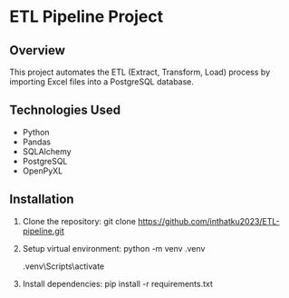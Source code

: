 # ETL Pipeline Project

## Overview
This project automates the ETL (Extract, Transform, Load) process by importing Excel files into a PostgreSQL database.

## Technologies Used
- Python
- Pandas
- SQLAlchemy
- PostgreSQL
- OpenPyXL

## Installation
1. Clone the repository:
   git clone https://github.com/inthatku2023/ETL-pipeline.git

2. Setup virtual environment:
  python -m venv .venv

    .venv\Scripts\activate 

4. Install dependencies:
  pip install -r requirements.txt


